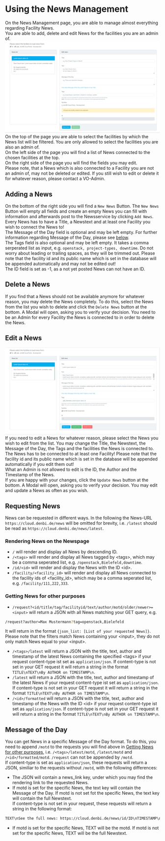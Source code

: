 # Using the News Management
On the News Management page, you are able to manage almost everything regarding Facility News.  
You are able to add, delete and edit News for the facilities you are an admin of.  
![blank_news](images/blank_news.png)
On the top of the page you are able to select the facilities by which the News list will be filtered. You are only allowed to select the facilities you are also an admin of.  
On the left side of the page you will find a list of News connected to the chosen facilities at the top.  
On the right side of the page you will find the fields you may edit.  
Please note, that a News which is also connected to a Facility you are not an admin of, may not be deleted or edited. If you still wish to edit or delete it for whatever reason, please contact a VO-Admin.
## Adding a News
On the bottom of the right side you will find a `New News` Button. The `New News` Button will empty all fields and create an empty News you can fill with information and afterwards post to the Newsservice by clicking `Add News`.  
Every News has to have a Title, a Newstext and at least one Facility you wish to connect the News to!  
The Message of the Day field is optional and may be left empty. For further information regarding Message of the Day, please see [below](news_management.md#message-of-the-day).  
The Tags field is also optional and may be left empty. It takes a comma serperated list as input, e.g. `openstack, project-types, downtime`. Do not worry about leading or trailing spaces, as they will be trimmed out. Please note that the facility id and its public name which is set in the database will be appended automatically and may not be edited out!  
The ID field is set as -1, as a not yet posted News can not have an ID.
## Delete a News
If you find that a News should not be available anymore for whatever reason, you may delete the News completely. To do this, select the News from the list you wish to delete and click the `Delete News` button at the bottom. A Modal will open, asking you to verify your decision. You need to be an Admin for every Facility the News is connected to in order to delete the News.
## Edit a News
![selected_news](images/selected_news.png)
If you need to edit a News for whatever reason, please select the News you wish to edit from the list. You may change the Title, the Newstext, the Message of the Day, the Tags and the facilities the News is connected to. The News has to be connected to at least one Facility! Please note that the facility id and its public name which is set in the database will be appended automatically if you edit them out!  
What an Admin is not allowed to edit is the ID, the Author and the Timestamp of the News.  
If you are happy with your changes, click the `Update News` button at the bottom. A Modal will open, asking you to verify your decision. You may edit and update a News as often as you wish.
## Requesting News
News can be requested in different ways. In the following the News-URL `https://cloud.denbi.de/news` will be omitted for brevity, i.e. `/latest` should be read as `https://cloud.denbi.de/news/latest`.  
### Rendering News on the Newspage
- `/` will render and display all News by descending ID.  
- `/<tags>` will render and display all News tagged by <tags\>, which may be a comma seperated list, e.g. `/openstack,Bielefeld,downtime`.  
- `/id/<id>` will render and display the News with the ID <id\>.  
- `/facility/<facility_id>` will render and display all News connected to the facility ids of <facility_id\>, which may be a comma seperated list, e.g. `/facility/111,222,333`.
### Getting News for other purposes
- `/request?<id/title/tag/facilityid/text/author/motd/older/newer>=<input>` will return a JSON with all News matching your GET query, e.g. 
~~~BASH
/request?author=Max Mustermann?tag=openstack,Bielefeld
~~~
It will return in the format `{json_list: [List of your requested News]}`. Please note that the filters match News containing your <input\>, they do not only match News equal to your <input\>.  
- `/<tags>/latest` will return a JSON with the title, text, author and timestamp of the latest News containing the specified <tags\> if your request content-type ist set as `application/json`. If content-type is not set in your GET request it will return a string in the format `TITLE\nTEXT\nBy AUTHOR on TIMESTAMP\n`.  
- `/latest` will return a JSON with the title, text, author and timestamp of the latest News if your request content-type ist set as `application/json`. If content-type is not set in your GET request it will return a string in the format `TITLE\nTEXT\nBy AUTHOR on TIMESTAMP\n`.  
- `/<id>/formatted` will return a JSON with the title, text, author and timestamp of the News with the ID <id\> if your request content-type ist set as `application/json`. If content-type is not set in your GET request it will return a string in the format `TITLE\nTEXT\nBy AUTHOR on TIMESTAMP\n`.  
## Message of the Day
You can get News in a specific Message of the Day format. To do this, you need to append `/motd` to the requests you will find above in [Getting News for other purposes](news_management.md#getting-news-for-other-purposes), i.e. `/<tags>/latest/motd`, `/latest/motd` and `/<id>/formatted/motd`. `/request` can not be appended by `/motd`.  
If content-type is set as `application/json`, these requests will return a JSON, similiar to the requests without `/motd`, with the following differences:  
- The JSON will contain a news_link key, under which you may find the rendering link to the requested News.  
- If motd is set for the specific News, the text key will contain the Message of the Day. If motd is not set fot the specific News, the text key will contain the full Newstext.  
If content-type is not set in your request, these requests will return a string in the following format:
~~~Bash
TEXT\nSee the full news: https://cloud.denbi.de/news/id/ID\nTIMESTAMP\n
~~~
- If motd is set for the specific News, TEXT will be the motd. If motd is not set for the specific News, TEXT will be the full Newstext.
